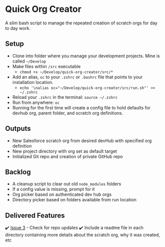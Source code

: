 # Quick Org Creator

A slim bash script to manage the repeated creation of scratch orgs for day to day work.

## Setup

- Clone into folder where you manage your development projects. Mine is called `~/Develop`
- Make files within `/src` executable
  - `chmod +x ~/Develop/quick-org-creator/src/*`
- Add an alias, `oc` to your `.zshrc` or `.bashrc` file that points to your installation location.
  - `echo '\nalias oc="~/Develop/quick-org-creator/src/run.sh"' >> ~/.zshrc` 
- Reload your `.zshrc` in the terminal: `source ~/.zshrc`
- Run from anywhere: `oc`
- Running for the first time will create a config file to hold defaults for devhub org, parent folder, and scratch org definitions.

## Outputs

- New Salesforce scratch org from desired devHub with specified org definition
- New project directory with org set as default target
- Initialized Git repo and creation of private GitHub repo

## Backlog

- A cleanup script to clear out old `node_modules` folders
- If a config value is missing, prompt for it
- Org picker based on authenticated dev hub orgs
- Directory picker based on folders available from run location

## Delivered Features

✔️ [Issue 3](https://github.com/mvogelgesang/quick-org-creator/issues/3) - Check for repo updates 
✔️ Include a readme file in each directory containing more details about the scratch org, why it was created, etc
